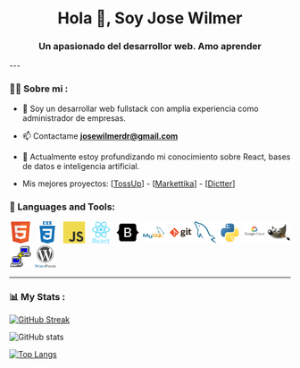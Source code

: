 <div id="header" align="center">
    <h1 align="center">Hola 👋, Soy Jose Wilmer</h1>
    <h3 align="center">Un apasionado del desarrollor web. Amo aprender</h3>
</div>
---

### 👨‍💻 Sobre mi :

- 📝 Soy un desarrollar web fullstack con amplia experiencia como administrador de empresas.

- 📫 Contactame **josewilmerdr@gmail.com**

- 🌱 Actualmente estoy profundizando mi conocimiento sobre React, bases de datos e inteligencia artificial.

- Mis mejores proyectos: [[TossUp](https://github.com/josewilmerDR/tossupp)] - [[Markettika](https://github.com/josewilmerDR/markettika)] - [[Dictter](https://github.com/josewilmerDR/dicttapp)]

<div align="left">
    <h3>🔨 Languages and Tools:</h3>
    <div>
        <img src="https://github.com/devicons/devicon/blob/master/icons/html5/html5-original.svg" title="HTML5" alt="HTML" width="40" height="40"/>&nbsp;
        <img src="https://github.com/devicons/devicon/blob/master/icons/css3/css3-plain-wordmark.svg"  title="CSS3" alt="CSS" width="40" height="40"/>&nbsp;
        <img src="https://github.com/devicons/devicon/blob/master/icons/javascript/javascript-original.svg" title="JavaScript" alt="JavaScript" width="40" height="40"/>&nbsp;
        <img src="https://github.com/devicons/devicon/blob/master/icons/react/react-original-wordmark.svg" title="React" alt="React" width="40" height="40"/>&nbsp;
        <img src="https://github.com/devicons/devicon/blob/master/icons/bootstrap/bootstrap-plain.svg" title="Bootstrap" alt="Bootstrap" width="40" height="40"/>&nbsp;
        <img src="https://github.com/devicons/devicon/blob/master/icons/mysql/mysql-original-wordmark.svg" title="MySQL"  alt="MySQL" width="40" height="40"/>&nbsp;
        <img src="https://github.com/devicons/devicon/blob/master/icons/git/git-original-wordmark.svg" title="Git" **alt="Git" width="40" height="40"/>
        <img src="https://github.com/devicons/devicon/blob/master/icons/mysql/mysql-plain.svg" title="Git" **alt="Git" width="40" height="40"/>
        <img src="https://github.com/devicons/devicon/blob/master/icons/python/python-original.svg" title="Git" **alt="Git" width="40" height="40"/>
        <img src="https://github.com/devicons/devicon/blob/master/icons/googlecloud/googlecloud-original-wordmark.svg" title="GoogleCloud" **alt="Git" width="40" height="40"/>
        <img src="https://github.com/devicons/devicon/blob/master/icons/gimp/gimp-original.svg" title="GIMP" **alt="GIMP" width="40" height="40"/>
        <img src="https://github.com/devicons/devicon/blob/master/icons/putty/putty-original.svg" title="PuTTy" **alt="PuTTy" width="40" height="40"/>
        <img src="https://github.com/devicons/devicon/blob/master/icons/wordpress/wordpress-original.svg" title="Wordpress" **alt="Wordpress" width="40" height="40"/>
      </div>
</div>

---

### 📊 My Stats :

[![GitHub Streak](http://github-readme-streak-stats.herokuapp.com?user=josewilmerDR&theme=onedark)](https://git.io/streak-stats)

![GitHub stats](https://github-readme-stats.vercel.app/api?username=josewilmerDR&show_icons=true&theme=radical)

[![Top Langs](https://github-readme-stats.vercel.app/api/top-langs/?username=josewilmerDR&theme=tokyonight)](https://github.com/anuraghazra/github-readme-stats)
